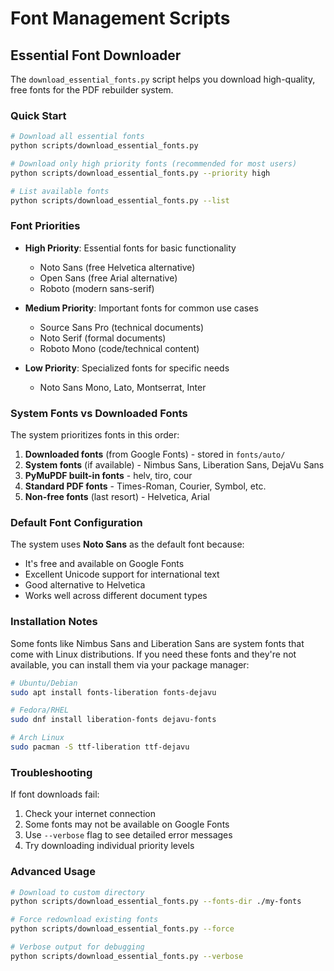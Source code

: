 # Font Management Scripts

## Essential Font Downloader

The `download_essential_fonts.py` script helps you download high-quality, free fonts for the PDF rebuilder system.

### Quick Start

```bash
# Download all essential fonts
python scripts/download_essential_fonts.py

# Download only high priority fonts (recommended for most users)
python scripts/download_essential_fonts.py --priority high

# List available fonts
python scripts/download_essential_fonts.py --list
```

### Font Priorities

- **High Priority**: Essential fonts for basic functionality
  - Noto Sans (free Helvetica alternative)
  - Open Sans (free Arial alternative)
  - Roboto (modern sans-serif)

- **Medium Priority**: Important fonts for common use cases
  - Source Sans Pro (technical documents)
  - Noto Serif (formal documents)
  - Roboto Mono (code/technical content)

- **Low Priority**: Specialized fonts for specific needs
  - Noto Sans Mono, Lato, Montserrat, Inter

### System Fonts vs Downloaded Fonts

The system prioritizes fonts in this order:

1. **Downloaded fonts** (from Google Fonts) - stored in `fonts/auto/`
2. **System fonts** (if available) - Nimbus Sans, Liberation Sans, DejaVu Sans
3. **PyMuPDF built-in fonts** - helv, tiro, cour
4. **Standard PDF fonts** - Times-Roman, Courier, Symbol, etc.
5. **Non-free fonts** (last resort) - Helvetica, Arial

### Default Font Configuration

The system uses **Noto Sans** as the default font because:

- It's free and available on Google Fonts
- Excellent Unicode support for international text
- Good alternative to Helvetica
- Works well across different document types

### Installation Notes

Some fonts like Nimbus Sans and Liberation Sans are system fonts that come with Linux distributions. If you need these fonts and they're not available, you can install them via your package manager:

```bash
# Ubuntu/Debian
sudo apt install fonts-liberation fonts-dejavu

# Fedora/RHEL
sudo dnf install liberation-fonts dejavu-fonts

# Arch Linux
sudo pacman -S ttf-liberation ttf-dejavu
```

### Troubleshooting

If font downloads fail:

1. Check your internet connection
2. Some fonts may not be available on Google Fonts
3. Use `--verbose` flag to see detailed error messages
4. Try downloading individual priority levels

### Advanced Usage

```bash
# Download to custom directory
python scripts/download_essential_fonts.py --fonts-dir ./my-fonts

# Force redownload existing fonts
python scripts/download_essential_fonts.py --force

# Verbose output for debugging
python scripts/download_essential_fonts.py --verbose
```
